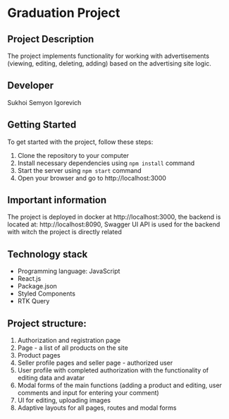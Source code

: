 # Graduation Project

## Project Description
The project implements functionality for working with advertisements (viewing, editing, deleting, adding) based on the advertising site logic.

## Developer
Sukhoi Semyon Igorevich

## Getting Started

To get started with the project, follow these steps:

1. Clone the repository to your computer
2. Install necessary dependencies using `npm install` command
3. Start the server using `npm start` command
4. Open your browser and go to http://localhost:3000

## Important information
The project is deployed in docker at http://localhost:3000, the backend is located at: http://localhost:8090, Swagger UI API is used for the backend with witch the project is directly related

## Technology stack
* Programming language: JavaScript
* React.js
* Package.json
* Styled Components
* RTK Query

## Project structure:
1. Authorization and registration page
2. Page - a list of all products on the site
3. Product pages
4. Seller profile pages and seller page - authorized user
5. User profile with completed authorization with the functionality of editing data and avatar
6. Modal forms of the main functions (adding a product and editing, user comments and input for entering your comment)
7. UI for editing, uploading images
8. Adaptive layouts for all pages, routes and modal forms